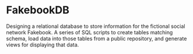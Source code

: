 # FakebookDB
Designing a relational database to store information for the fictional social network Fakebook. 
A series of SQL scripts to create tables matching schema, 
load data into those tables from a public repository, and generate views for displaying that data.
